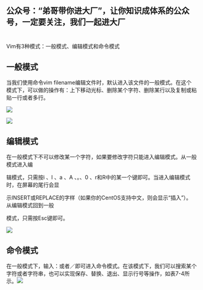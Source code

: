 ## 公众号：“弟哥带你进大厂”，让你知识成体系的公众号，一定要关注，我们一起进大厂
#

Vim有3种模式：一般模式、编辑模式和命令模式

## 一般模式

当我们使用命令vim filename编辑文件时，默认进入该文件的一般模式。在这个模式下，可以做的操作有：上下移动光标、删除某个字符、删除某行以及复制或粘贴一行或者多行。

![](https://p3-juejin.byteimg.com/tos-cn-i-k3u1fbpfcp/ed756e6461c447e79bc5ac4462761ac9~tplv-k3u1fbpfcp-zoom-1.image)

![](https://p3-juejin.byteimg.com/tos-cn-i-k3u1fbpfcp/b708abe1454d444694bbe9e1d7c6e0bd~tplv-k3u1fbpfcp-zoom-1.image)




## 编辑模式

在一般模式下不可以修改某一个字符，如果要修改字符只能进入编辑模式。从一般模式进入编

辑模式，只需按i 、l 、a 、A 、。、0 、r和R中的某一个键即可。当进入编辑模式时，在屏幕的尾行会显

示INSERT或REPLACE的字样（如果你的CentOS支持中文，则会显示“插入”）。从编辑模式回到一般

模式，只需按Esc键即可。

![](https://p3-juejin.byteimg.com/tos-cn-i-k3u1fbpfcp/85ccb9e704db4f519c94d89d27cf0288~tplv-k3u1fbpfcp-zoom-1.image)



## 命令模式

在一般模式下，输入：或者／即可进入命令模式。在该模式下，我们可以搜索某个字符或者字符串，也可以实现保存、替换、退出、显示行号等操作，如表7-4所示。![](https://p3-juejin.byteimg.com/tos-cn-i-k3u1fbpfcp/e082bf8943324a4aa55a7164dd9b9231~tplv-k3u1fbpfcp-zoom-1.image)

